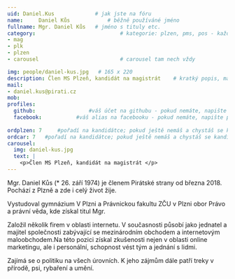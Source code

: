 ```yaml
---
uid: Daniel.Kus				# jak jste na fóru
name:     Daniel Kůs  			# běžně používáné jméno
fullname: Mgr. Daniel Kůs  	# jméno s tituly etc.
category:                 			# kategorie: plzen, pms, pos - každá na svůj řádek
- mag
- plk
- plzen
- carousel							# carousel tam nech vždy

img: people/daniel-kus.jpg   # 165 x 220
description: Člen MS Plzeň, kandidát na magistrát    # kratký popis, max 160 znaků
mail:
- daniel.kus@pirati.cz
mob: 
profiles:
  github:                 #váš účet na githubu - pokud nemáte, napište před to #
  facebook: 		  #váš alias na facebooku - pokud nemáte, napište před to #
  
ordplzen: 7		#pořadí na kandidátce; pokud ještě nemáš a chystáš se kandidovat, napiš náhodné číslo větší než 10
ordcar: 7	#pořadí na kandidátce; pokud ještě nemáš a chystáš se kandidovat, napiš náhodné číslo větší než 10
carousel:
  img: daniel-kus.jpg
  text: |
    <p>Člen MS Plzeň, kandidát na magistrát </p>
--- 
```


Mgr. Daniel Kůs (* 26. září 1974) je členem Pirátské strany od března 2018. Pochází z Plzně a zde i celý život žije.

Vystudoval gymnázium V Plzni a Právnickou fakultu ZČU v Plzni obor Právo a právní věda, kde získal titul Mgr.

Založil několik firem v oblasti internetu. V současnosti působí jako jednatel a majitel společnosti zabývající se mezinárodním obchodem a internetovým maloobchodem.Na této pozici získal zkušenosti nejen v oblasti online marketingu, ale i personální, schopnost vést tým a jednání s lidmi.

Zajímá se o politiku na všech úrovních. K jeho zájmům dále patří treky v přírodě, psi, rybaření a umění. 